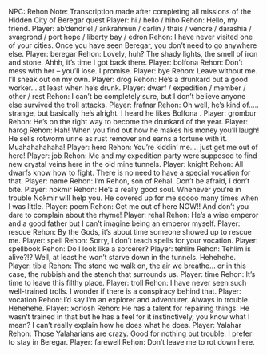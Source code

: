 NPC: Rehon
Note: Transcription made after completing all missions of the Hidden City of Beregar quest
Player: hi / hello / hiho
Rehon: Hello, my friend.
Player: ab’dendriel / ankrahmun / carlin / thais / venore / darashia / svargrond / port hope / liberty bay / edron
Rehon: I have never visited one of your cities. Once you have seen Beregar, you don’t need to go anywhere else.
Player: beregar
Rehon: Lovely, huh? The shady lights, the smell of iron and stone. Ahhh, it’s time I got back there.
Player: bolfona
Rehon: Don’t mess with her – you’ll lose. I promise.
Player: bye
Rehon: Leave without me. I’ll sneak out on my own.
Player: drog
Rehon: He’s a drunkard but a good worker… at least when he’s drunk.
Player: dwarf / expedition / member / other / rest
Rehon: I can’t be completely sure, but I don’t believe anyone else survived the troll attacks.
Player: frafnar
Rehon: Oh well, he’s kind of….. strange, but basically he’s alright. I heard he likes Bolfona <giggles>.
Player: grombur
Rehon: He’s on the right way to become the drunkard of the year.
Player: harog
Rehon: Hah! When you find out how he makes his money you’ll laugh! He sells rotworm urine as rust remover and earns a fortune with it. Muahahahahaha!
Player: hero
Rehon: You’re kiddin’ me…. just get me out of here!
Player: job
Rehon: Me and my expedition party were supposed to find new crystal veins here in the old mine tunnels.
Player: knight
Rehon: All dwarfs know how to fight. There is no need to have a special vocation for that.
Player: name
Rehon: I’m Rehon, son of Rehal. Don’t be afraid, I don’t bite.
Player: nokmir
Rehon: He’s a really good soul. Whenever you’re in trouble Nokmir will help you. He covered up for me soooo many times when I was little.
Player: poem
Rehon: Get me out of here NOW!! And don’t you dare to complain about the rhyme!
Player: rehal
Rehon: He’s a wise emperor and a good father but I can’t imagine being an emperor myself.
Player: rescue
Rehon: By the Gods, it’s about time someone showed up to rescue me.
Player: spell
Rehon: Sorry, I don’t teach spells for your vocation.
Player: spellbook
Rehon: Do I look like a sorcerer?
Player: tehlim
Rehon: Tehlim is alive?!? Well, at least he won’t starve down in the tunnels. Hehehehe.
Player: tibia
Rehon: The stone we walk on, the air we breathe… or in this case, the rubbish and the stench that surrounds us.
Player: time
Rehon: It’s time to leave this filthy place.
Player: troll
Rehon: I have never seen such well-trained trolls. I wonder if there is a conspiracy behind that.
Player: vocation
Rehon: I’d say I’m an explorer and adventurer. Always in trouble. Hehehehe.
Player: xorlosh
Rehon: He has a talent for repairing things. He wasn’t trained in that but he has a feel for it instinctively, you know what I mean? I can’t really explain how he does what he does.
Player: Yalahar
Rehon: Those Yalaharians are crazy. Good for nothing but trouble. I prefer to stay in Beregar.
Player: farewell
Rehon: Don’t leave me to rot down here.